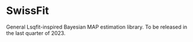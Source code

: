 # SwissFit
General Lsqfit-inspired Bayesian MAP estimation library. To be released in the last quarter of 2023.
